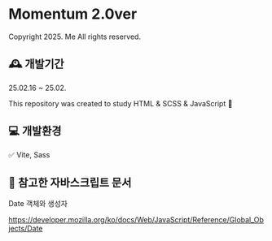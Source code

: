 # Momentum 2.0ver

Copyright 2025. Me All rights reserved.

## 🕰️ 개발기간

25.02.16 ~ 25.02.

This repository was created to study HTML & SCSS & JavaScript 💖

## 💻 개발환경

✅ Vite, Sass

## 📌 참고한 자바스크립트 문서

Date 객체와 생성자

<https://developer.mozilla.org/ko/docs/Web/JavaScript/Reference/Global_Objects/Date>
